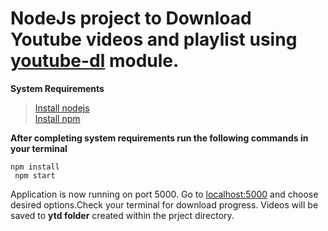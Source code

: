 # NodeJs project to Download Youtube videos and playlist using [youtube-dl](https://www.npmjs.com/package/youtube-dl) module.

**System Requirements**

> [Install nodejs](https://nodejs.org/en/download/package-manager/#debian-and-ubuntu-based-linux-distributions) <br>
> [Install npm](https://www.npmjs.com/get-npm)

**After completing system requirements run the following commands in your terminal**

`npm install` <br>
` npm start`

Application is now running on port 5000. Go to [localhost:5000](http://localhost:5000/) and choose desired options.Check your terminal for download progress. Videos will be saved to **ytd folder** created within the prject directory.
